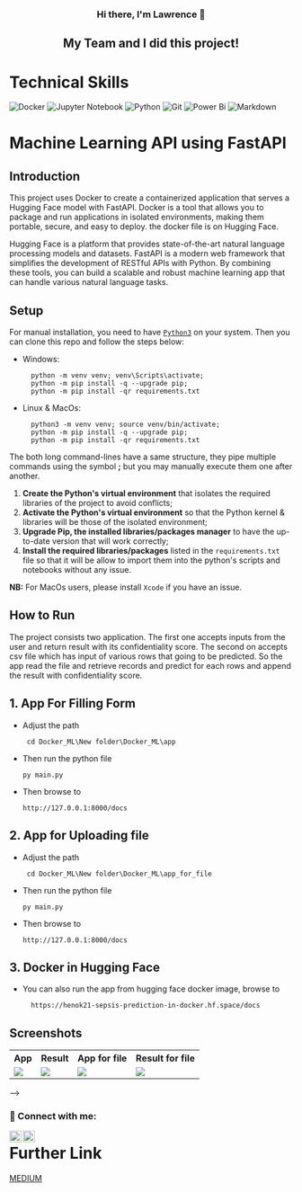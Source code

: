 <h3 align="center">
Hi there, I'm <b>Lawrence</b> 👋 
</h3>  

<h2 align="center">
My Team and I did this project!
</h2> 

# Technical Skills 
![Docker](https://img.shields.io/badge/docker-%230db7ed.svg?style=for-the-badge&logo=docker&logoColor=white%29)
![Jupyter Notebook](https://img.shields.io/badge/jupyter-%23FA0F00.svg?style=for-the-badge&logo=jupyter&logoColor=white)
![Python](https://img.shields.io/badge/python-3670A0?style=for-the-badge&logo=python&logoColor=ffdd54)
![Git](https://img.shields.io/badge/git-%23F05033.svg?style=for-the-badge&logo=git&logoColor=white)
![Power Bi](https://img.shields.io/badge/power_bi-F2C811?style=for-the-badge&logo=powerbi&logoColor=black)
![Markdown](https://img.shields.io/badge/markdown-%23000000.svg?style=for-the-badge&logo=markdown&logoColor=white)

# Machine Learning API using FastAPI 

## Introduction

This project uses Docker to create a containerized application that serves a Hugging Face model with FastAPI. Docker is a tool that allows you to package and run applications in isolated environments, making them portable, secure, and easy to deploy. the docker file is on Hugging Face.

Hugging Face is a platform that provides state-of-the-art natural language processing models and datasets. FastAPI is a modern web framework that simplifies the development of RESTful APIs with Python. By combining these tools, you can build a scalable and robust machine learning app that can handle various natural language tasks.

## Setup

For manual installation, you need to have [`Python3`](https://www.python.org/) on your system. Then you can clone this repo and follow the steps below:

- Windows:
        
        python -m venv venv; venv\Scripts\activate;
        python -m pip install -q --upgrade pip;
        python -m pip install -qr requirements.txt
  
- Linux & MacOs:
        
        python3 -m venv venv; source venv/bin/activate;
        python -m pip install -q --upgrade pip;
        python -m pip install -qr requirements.txt
The both long command-lines have a same structure, they pipe multiple commands using the symbol **;** but you may manually execute them one after another.

1. **Create the Python's virtual environment** that isolates the required libraries of the project to avoid conflicts;
2. **Activate the Python's virtual environment** so that the Python kernel & libraries will be those of the isolated environment;
3. **Upgrade Pip, the installed libraries/packages manager** to have the up-to-date version that will work correctly;
4. **Install the required libraries/packages** listed in the `requirements.txt` file so that it will be allow to import them into the python's scripts and notebooks without any issue.

**NB:** For MacOs users, please install `Xcode` if you have an issue.

## How to Run

The project consists two application. The first one accepts inputs from the user and return result with its confidentiality score. The second on accepts csv file which has input of various rows that going to be predicted. So the app read the file and retrieve records and predict for each rows and append the result with confidentiality score.

## 1. App For Filling Form

- Adjust the path 

       cd Docker_ML\New folder\Docker_ML\app
  
- Then run the python file
 
      py main.py

- Then browse to

      http://127.0.0.1:8000/docs

## 2. App for Uploading file

- Adjust the path

       cd Docker_ML\New folder\Docker_ML\app_for_file
  
- Then run the python file
 
      py main.py

- Then browse to

      http://127.0.0.1:8000/docs

## 3. Docker in Hugging Face

- You can also run the app from hugging face docker image, browse to

        https://henok21-sepsis-prediction-in-docker.hf.space/docs
         
## Screenshots

<table>
    <tr>
        <th>App</th>
        <th>Result</th>
        <th>App for file</th>
        <th>Result for file</th>
    </tr>
    <tr>
        <td><img src="./Image/Image_1.png"/></td>
        <td><img src="./Image/Image_2.png"/></td>
        <td><img src="./Image/Image_3.png"/></td>
        <td><img src="./Image/Image_4.png"/></td>
    </tr>
</table> -->

### 🤝 Connect with me:

<a href="https://www.linkedin.com/in/henok-solomon-a3b537206"><img align="left" src="https://raw.githubusercontent.com/yushi1007/yushi1007/main/images/linkedin.svg" alt="Yu Shi | LinkedIn" width="21px"/></a>
<a href="https://medium.com/@heneyr24"><img align="left" 
src="https://raw.githubusercontent.com/yushi1007/yushi1007/main/images/medium.svg" alt="Yu Shi | Medium" width="21px"/>
</a>

##


# Further Link
[MEDIUM](https://medium.com/@heneyr24/time-series-prediction-2c659b39356e?source=friends_link&sk=5c59b70a5e35ee9d5c59a382d9ab1919)
